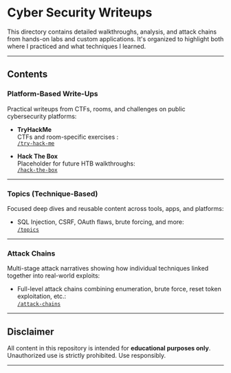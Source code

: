 # Cyber Security Writeups

This directory contains detailed walkthroughs, analysis, and attack chains from hands-on labs and custom applications. It's organized to highlight both where I practiced and what techniques I learned.

---

## Contents

### Platform-Based Write-Ups  
Practical writeups from CTFs, rooms, and challenges on public cybersecurity platforms:

- **TryHackMe**  
  CTFs and room-specific exercises :  
  [`/try-hack-me`](./docs/platforms/try-hack-me/README.md)

- **Hack The Box**  
  Placeholder for future HTB walkthroughs:  
  [`/hack-the-box`](./docs/platforms/hack-the-box)

---

### Topics (Technique-Based)  
Focused deep dives and reusable content across tools, apps, and platforms:

- SQL Injection, CSRF, OAuth flaws, brute forcing, and more:  
  [`/topics`](./docs/topics/README.md)

---

### Attack Chains  
Multi-stage attack narratives showing how individual techniques linked together into real-world exploits:

- Full-level attack chains combining enumeration, brute force, reset token exploitation, etc.:  
  [`/attack-chains`](./docs/topics/attack-chains/README.md)

---

## Disclaimer

All content in this repository is intended for **educational purposes only**. Unauthorized use is strictly prohibited. Use responsibly.

---
